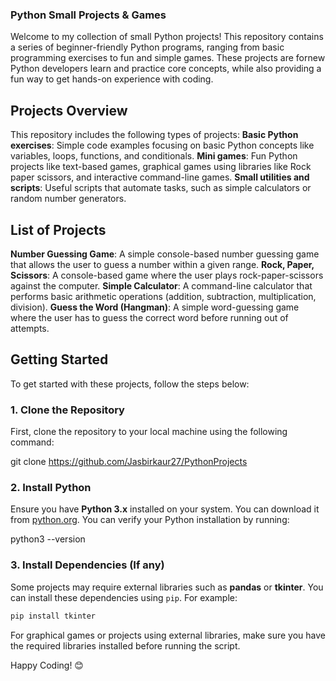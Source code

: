 ### Python Small Projects & Games

Welcome to my collection of small Python projects! This repository contains a series of beginner-friendly Python programs, ranging from basic programming exercises to fun and simple games.
These projects are fornew Python developers learn and practice core concepts, while also providing a fun way to get hands-on experience with coding.

## Projects Overview
This repository includes the following types of projects:
**Basic Python exercises**: Simple code examples focusing on basic Python concepts like variables, loops, functions, and conditionals.
**Mini games**: Fun Python projects like text-based games, graphical games using libraries like Rock paper scissors, and interactive command-line games.
**Small utilities and scripts**: Useful scripts that automate tasks, such as simple calculators or random number generators.

## List of Projects
 **Number Guessing Game**: A simple console-based number guessing game that allows the user to guess a number within a given range.
 **Rock, Paper, Scissors**: A console-based game where the user plays rock-paper-scissors against the computer.
 **Simple Calculator**: A command-line calculator that performs basic arithmetic operations (addition, subtraction, multiplication, division).
 **Guess the Word (Hangman)**: A simple word-guessing game where the user has to guess the correct word before running out of attempts.
 
## Getting Started
To get started with these projects, follow the steps below:
### 1. Clone the Repository
First, clone the repository to your local machine using the following command:

git clone https://github.com/Jasbirkaur27/PythonProjects
### 2. Install Python

Ensure you have **Python 3.x** installed on your system. You can download it from [python.org](https://www.python.org/downloads/). You can verify your Python installation by running:

python3 --version

### 3. Install Dependencies (If any)

Some projects may require external libraries such as **pandas** or **tkinter**. You can install these dependencies using `pip`. For example:
```bash
pip install tkinter
```
For graphical games or projects using external libraries, make sure you have the required libraries installed before running the script.

Happy Coding! 😊
